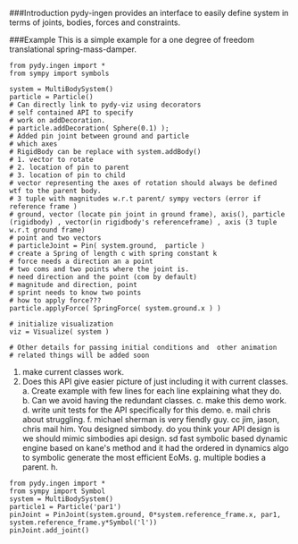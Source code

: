###Introduction
pydy-ingen provides an interface to easily define system in terms of joints, bodies, forces and constraints.

###Example
This is a simple example for a one degree of freedom translational spring-mass-damper.

```
from pydy.ingen import *
from sympy import symbols

system = MultiBodySystem()
particle = Particle()
# Can directly link to pydy-viz using decorators
# self contained API to specify
# work on addDecoration.
# particle.addDecoration( Sphere(0.1) );
# Added pin joint between ground and particle
# which axes
# RigidBody can be replace with system.addBody()
# 1. vector to rotate
# 2. location of pin to parent
# 3. location of pin to child
# vector representing the axes of rotation should always be defined wtf to the parent body.
# 3 tuple with magnitudes w.r.t parent/ sympy vectors (error if reference frame )
# ground, vector (locate pin joint in ground frame), axis(), particle (rigidbody) , vector(in rigidbody's referenceframe) , axis (3 tuple w.r.t ground frame)
# point and two vectors
# particleJoint = Pin( system.ground,  particle )
# create a Spring of length c with spring constant k
# force needs a direction an a point
# two coms and two points where the joint is.
# need direction and the point (com by default)
# magnitude and direction, point
# sprint needs to know two points
# how to apply force???
particle.applyForce( SpringForce( system.ground.x ) )

# initialize visualization
viz = Visualize( system )

# Other details for passing initial conditions and  other animation
# related things will be added soon
```

1. make current classes work.
2. Does this API give easier picture of just including it with current classes.
a. Create example with few lines for each line explaining what they do.
b. Can we avoid having the redundant classes.
c. make this demo work.
d. write unit tests for the API specifically for this demo.
e. mail chris about struggling.
f. michael sherman is very fiendly guy. cc jim, jason, chris mail him. You designed simbody.
do you think your API design is we should mimic simbodies api design.
sd fast symbolic based dynamic engine based on kane's method and it had the ordered in dynamics algo to symbolic
generate the most efficient EoMs.
g. multiple bodies  a parent.
h.




```
from pydy.ingen import *
from sympy import Symbol
system = MultiBodySystem()
particle1 = Particle('par1')
pinJoint = PinJoint(system.ground, 0*system.reference_frame.x, par1, system.reference_frame.y*Symbol('l'))
pinJoint.add_joint()


```
